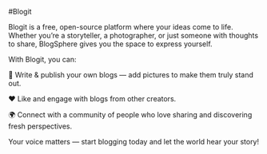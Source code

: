 #Blogit

Blogit is a free, open-source platform where your ideas come to life. Whether you’re a storyteller, a photographer, or just someone with thoughts to share, BlogSphere gives you the space to express yourself.

With Blogit, you can:

📝 Write & publish your own blogs — add pictures to make them truly stand out.

❤️ Like and engage with blogs from other creators.

🌍 Connect with a community of people who love sharing and discovering fresh perspectives.

Your voice matters — start blogging today and let the world hear your story!
